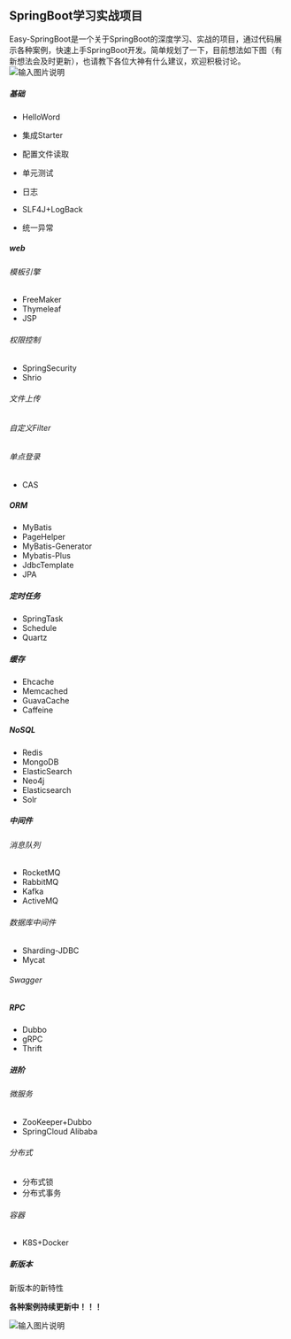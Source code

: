 ## SpringBoot学习实战项目

Easy-SpringBoot是一个关于SpringBoot的深度学习、实战的项目，通过代码展示各种案例，快速上手SpringBoot开发。简单规划了一下，目前想法如下图（有新想法会及时更新），也请教下各位大神有什么建议，欢迎积极讨论。
![输入图片说明](https://images.gitee.com/uploads/images/2020/1217/133556_57f71fb0_8015111.png "Easy-SpringBoot.png")

##### 基础

- HelloWord
- 集成Starter
- 配置文件读取
- 单元测试
- 日志

- SLF4J+LogBack

- 统一异常

##### web

###### 模板引擎

- FreeMaker
- Thymeleaf
- JSP

###### 权限控制

- SpringSecurity
- Shrio

###### 文件上传

###### 自定义Filter

###### 单点登录

- CAS

##### ORM

- MyBatis
- PageHelper
- MyBatis-Generator
- Mybatis-Plus
- JdbcTemplate
- JPA

##### 定时任务

- SpringTask
- Schedule
- Quartz

##### 缓存

- Ehcache
- Memcached
- GuavaCache
- Caffeine

##### NoSQL

- Redis
- MongoDB
- ElasticSearch
- Neo4j
- Elasticsearch
- Solr

##### 中间件

###### 消息队列

- RocketMQ
- RabbitMQ
- Kafka
- ActiveMQ

###### 数据库中间件

- Sharding-JDBC
- Mycat

###### Swagger

##### RPC

- Dubbo
- gRPC
- Thrift

##### 进阶

###### 微服务

- ZooKeeper+Dubbo
- SpringCloud Alibaba

###### 分布式

- 分布式锁
- 分布式事务

###### 容器

- K8S+Docker

##### 新版本

新版本的新特性

**各种案例持续更新中！！！**

![输入图片说明](https://images.gitee.com/uploads/images/2020/1219/204741_afb66e6b_8015111.jpeg "扫码_搜索联合传播样式-标准色版_meitu_2.jpg")
